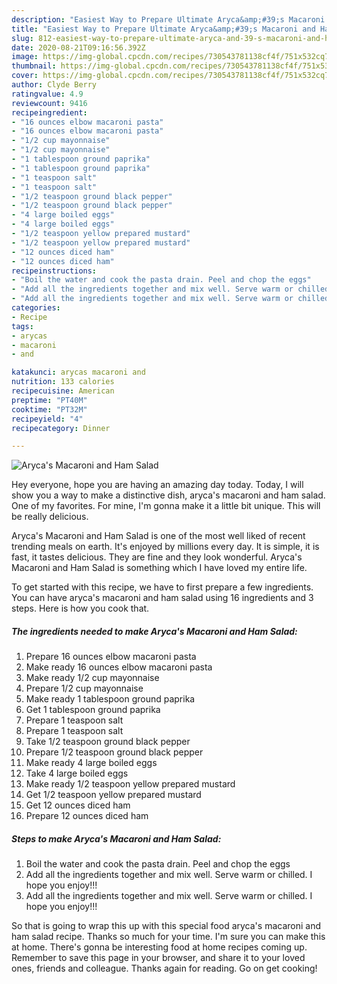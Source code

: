 ```yaml
---
description: "Easiest Way to Prepare Ultimate Aryca&amp;#39;s Macaroni and Ham Salad"
title: "Easiest Way to Prepare Ultimate Aryca&amp;#39;s Macaroni and Ham Salad"
slug: 812-easiest-way-to-prepare-ultimate-aryca-and-39-s-macaroni-and-ham-salad
date: 2020-08-21T09:16:56.392Z
image: https://img-global.cpcdn.com/recipes/730543781138cf4f/751x532cq70/arycas-macaroni-and-ham-salad-recipe-main-photo.jpg
thumbnail: https://img-global.cpcdn.com/recipes/730543781138cf4f/751x532cq70/arycas-macaroni-and-ham-salad-recipe-main-photo.jpg
cover: https://img-global.cpcdn.com/recipes/730543781138cf4f/751x532cq70/arycas-macaroni-and-ham-salad-recipe-main-photo.jpg
author: Clyde Berry
ratingvalue: 4.9
reviewcount: 9416
recipeingredient:
- "16 ounces elbow macaroni pasta"
- "16 ounces elbow macaroni pasta"
- "1/2 cup mayonnaise"
- "1/2 cup mayonnaise"
- "1 tablespoon ground paprika"
- "1 tablespoon ground paprika"
- "1 teaspoon salt"
- "1 teaspoon salt"
- "1/2 teaspoon ground black pepper"
- "1/2 teaspoon ground black pepper"
- "4 large boiled eggs"
- "4 large boiled eggs"
- "1/2 teaspoon yellow prepared mustard"
- "1/2 teaspoon yellow prepared mustard"
- "12 ounces diced ham"
- "12 ounces diced ham"
recipeinstructions:
- "Boil the water and cook the pasta drain. Peel and chop the eggs"
- "Add all the ingredients together and mix well. Serve warm or chilled. I hope you enjoy!!!"
- "Add all the ingredients together and mix well. Serve warm or chilled. I hope you enjoy!!!"
categories:
- Recipe
tags:
- arycas
- macaroni
- and

katakunci: arycas macaroni and 
nutrition: 133 calories
recipecuisine: American
preptime: "PT40M"
cooktime: "PT32M"
recipeyield: "4"
recipecategory: Dinner

---
```



![Aryca&#39;s Macaroni and Ham Salad](https://img-global.cpcdn.com/recipes/730543781138cf4f/751x532cq70/arycas-macaroni-and-ham-salad-recipe-main-photo.jpg)

Hey everyone, hope you are having an amazing day today. Today, I will show you a way to make a distinctive dish, aryca&#39;s macaroni and ham salad. One of my favorites. For mine, I'm gonna make it a little bit unique. This will be really delicious.



Aryca&#39;s Macaroni and Ham Salad is one of the most well liked of recent trending meals on earth. It's enjoyed by millions every day. It is simple, it is fast, it tastes delicious. They are fine and they look wonderful. Aryca&#39;s Macaroni and Ham Salad is something which I have loved my entire life.


To get started with this recipe, we have to first prepare a few ingredients. You can have aryca&#39;s macaroni and ham salad using 16 ingredients and 3 steps. Here is how you cook that.

<!--inarticleads1-->

##### The ingredients needed to make Aryca&#39;s Macaroni and Ham Salad:

1. Prepare 16 ounces elbow macaroni pasta
1. Make ready 16 ounces elbow macaroni pasta
1. Make ready 1/2 cup mayonnaise
1. Prepare 1/2 cup mayonnaise
1. Make ready 1 tablespoon ground paprika
1. Get 1 tablespoon ground paprika
1. Prepare 1 teaspoon salt
1. Prepare 1 teaspoon salt
1. Take 1/2 teaspoon ground black pepper
1. Prepare 1/2 teaspoon ground black pepper
1. Make ready 4 large boiled eggs
1. Take 4 large boiled eggs
1. Make ready 1/2 teaspoon yellow prepared mustard
1. Get 1/2 teaspoon yellow prepared mustard
1. Get 12 ounces diced ham
1. Prepare 12 ounces diced ham




<!--inarticleads2-->

##### Steps to make Aryca&#39;s Macaroni and Ham Salad:

1. Boil the water and cook the pasta drain. Peel and chop the eggs
1. Add all the ingredients together and mix well. Serve warm or chilled. I hope you enjoy!!!
1. Add all the ingredients together and mix well. Serve warm or chilled. I hope you enjoy!!!




So that is going to wrap this up with this special food aryca&#39;s macaroni and ham salad recipe. Thanks so much for your time. I'm sure you can make this at home. There's gonna be interesting food at home recipes coming up. Remember to save this page in your browser, and share it to your loved ones, friends and colleague. Thanks again for reading. Go on get cooking!
